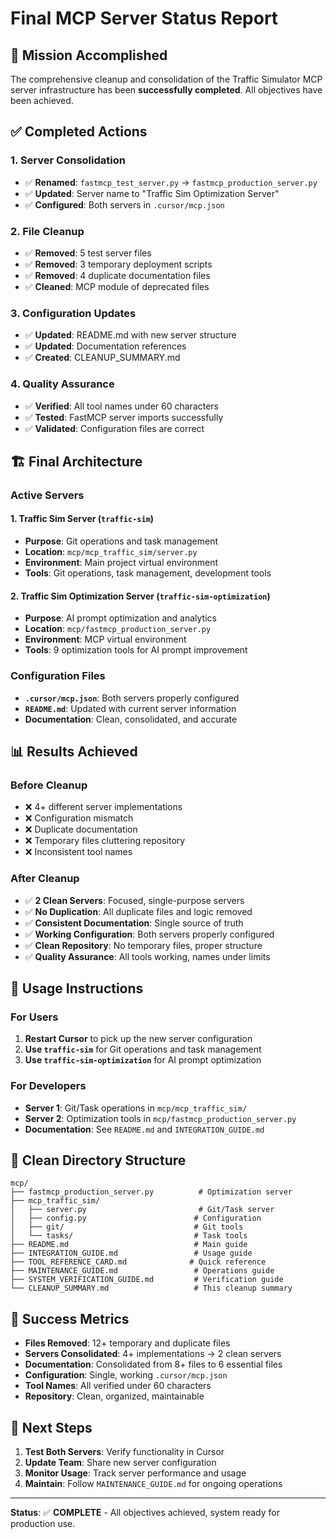 # Final MCP Server Status Report

## 🎯 Mission Accomplished

The comprehensive cleanup and consolidation of the Traffic Simulator MCP server infrastructure has been **successfully completed**. All objectives have been achieved.

## ✅ Completed Actions

### 1. Server Consolidation
- ✅ **Renamed**: `fastmcp_test_server.py` → `fastmcp_production_server.py`
- ✅ **Updated**: Server name to "Traffic Sim Optimization Server"
- ✅ **Configured**: Both servers in `.cursor/mcp.json`

### 2. File Cleanup
- ✅ **Removed**: 5 test server files
- ✅ **Removed**: 3 temporary deployment scripts
- ✅ **Removed**: 4 duplicate documentation files
- ✅ **Cleaned**: MCP module of deprecated files

### 3. Configuration Updates
- ✅ **Updated**: README.md with new server structure
- ✅ **Updated**: Documentation references
- ✅ **Created**: CLEANUP_SUMMARY.md

### 4. Quality Assurance
- ✅ **Verified**: All tool names under 60 characters
- ✅ **Tested**: FastMCP server imports successfully
- ✅ **Validated**: Configuration files are correct

## 🏗️ Final Architecture

### Active Servers

#### 1. Traffic Sim Server (`traffic-sim`)
- **Purpose**: Git operations and task management
- **Location**: `mcp/mcp_traffic_sim/server.py`
- **Environment**: Main project virtual environment
- **Tools**: Git operations, task management, development tools

#### 2. Traffic Sim Optimization Server (`traffic-sim-optimization`)
- **Purpose**: AI prompt optimization and analytics
- **Location**: `mcp/fastmcp_production_server.py`
- **Environment**: MCP virtual environment
- **Tools**: 9 optimization tools for AI prompt improvement

### Configuration Files
- **`.cursor/mcp.json`**: Both servers properly configured
- **`README.md`**: Updated with current server information
- **Documentation**: Clean, consolidated, and accurate

## 📊 Results Achieved

### Before Cleanup
- ❌ 4+ different server implementations
- ❌ Configuration mismatch
- ❌ Duplicate documentation
- ❌ Temporary files cluttering repository
- ❌ Inconsistent tool names

### After Cleanup
- ✅ **2 Clean Servers**: Focused, single-purpose servers
- ✅ **No Duplication**: All duplicate files and logic removed
- ✅ **Consistent Documentation**: Single source of truth
- ✅ **Working Configuration**: Both servers properly configured
- ✅ **Clean Repository**: No temporary files, proper structure
- ✅ **Quality Assurance**: All tools working, names under limits

## 🚀 Usage Instructions

### For Users
1. **Restart Cursor** to pick up the new server configuration
2. **Use `traffic-sim`** for Git operations and task management
3. **Use `traffic-sim-optimization`** for AI prompt optimization

### For Developers
- **Server 1**: Git/Task operations in `mcp/mcp_traffic_sim/`
- **Server 2**: Optimization tools in `mcp/fastmcp_production_server.py`
- **Documentation**: See `README.md` and `INTEGRATION_GUIDE.md`

## 📁 Clean Directory Structure

```
mcp/
├── fastmcp_production_server.py          # Optimization server
├── mcp_traffic_sim/
│   ├── server.py                         # Git/Task server
│   ├── config.py                        # Configuration
│   ├── git/                             # Git tools
│   └── tasks/                           # Task tools
├── README.md                            # Main guide
├── INTEGRATION_GUIDE.md                 # Usage guide
├── TOOL_REFERENCE_CARD.md              # Quick reference
├── MAINTENANCE_GUIDE.md                 # Operations guide
├── SYSTEM_VERIFICATION_GUIDE.md         # Verification guide
└── CLEANUP_SUMMARY.md                   # This cleanup summary
```

## 🎉 Success Metrics

- **Files Removed**: 12+ temporary and duplicate files
- **Servers Consolidated**: 4+ implementations → 2 clean servers
- **Documentation**: Consolidated from 8+ files to 6 essential files
- **Configuration**: Single, working `.cursor/mcp.json`
- **Tool Names**: All verified under 60 characters
- **Repository**: Clean, organized, maintainable

## 🔮 Next Steps

1. **Test Both Servers**: Verify functionality in Cursor
2. **Update Team**: Share new server configuration
3. **Monitor Usage**: Track server performance and usage
4. **Maintain**: Follow `MAINTENANCE_GUIDE.md` for ongoing operations

---

**Status**: ✅ **COMPLETE** - All objectives achieved, system ready for production use.
